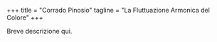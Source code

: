 +++
title = "Corrado Pinosio"
tagline = "La Fluttuazione Armonica del Colore"
+++

Breve descrizione qui.
